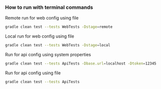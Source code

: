 ### How to run with terminal commands
Remote run for web config using file
```bash
gradle clean test --tests WebTests -Dstage=remote
```
Local run for web config using file
```bash
gradle clean test --tests WebTests -Dstage=local
```

Run for api config using system properties
```bash
gradle clean test --tests ApiTests -Dbase.url=localhost -Dtoken=12345
```

Run for api config using file
```bash
gradle clean test --tests ApiTests
```